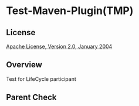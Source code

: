 Test-Maven-Plugin(TMP)
=====================

License
-------
[Apache License, Version 2.0, January 2004](http://www.apache.org/licenses/)


Overview
--------

Test for LifeCycle participant

Parent Check
------------

